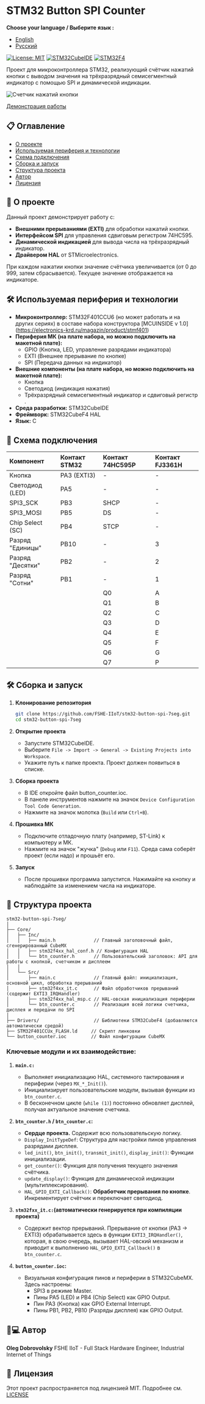 # STM32 Button SPI Counter

**Choose your language / Выберите язык :**

*   [English](README.md)
*   [Русский](README.ru.md)

[![License: MIT](https://img.shields.io/badge/License-MIT-yellow.svg)](https://opensource.org/licenses/MIT)
[![STM32CubeIDE](https://img.shields.io/badge/IDE-STM32CubeIDE-%230052b1.svg?logo=stmicroelectronics)](https://www.st.com/en/development-tools/stm32cubeide.html)
[![STM32F4](https://img.shields.io/badge/MCU-STM32F4-%23032671.svg?logo=stmicroelectronics)](https://www.st.com/en/microcontrollers-microprocessors/stm32f4-series.html)

Проект для микроконтроллера STM32, реализующий счётчик нажатий кнопки с выводом значения на трёхразрядный семисегментный индикатор с помощью SPI и динамической индикации.

![Cчетчик нажатий кнопки](Docs/btn_counter.jpg)

[Демонстрация работы](Docs/btn_counter.mp4)

## 📋 Оглавление

- [О проекте](#-о-проекте)
- [Используемая периферия и технологии](#-используемая-периферия-и-технологии)
- [Схема подключения](#-схема-подключения)
- [Сборка и запуск](#-сборка-и-запуск)
- [Структура проекта](#-структура-проекта)
- [Автор](#-автор)
- [Лицензия](#-лицензия)

## 🚀 О проекте

Данный проект демонстрирует работу с:
*   **Внешними прерываниями (EXTI)** для обработки нажатий кнопки.
*   **Интерфейсом SPI** для управления сдвиговым регистром 74HC595.
*   **Динамической индикацией** для вывода числа на трёхразрядный индикатор.
*   **Драйвером HAL** от STMicroelectronics.

При каждом нажатии кнопки значение счётчика увеличивается (от 0 до 999, затем сбрасывается). Текущее значение отображается на индикаторе.

## 🛠 Используемая периферия и технологии

*   **Микроконтроллер:** STM32F401CCU6 (но может работать и на других сериях) в составе набора конструктора [MCUINSIDE v 1.0] (https://electronics-krd.ru/magazin/product/stmf401)
*   **Периферия МК (на плате набора, но можно подключить на макетной плате):**
    *   GPIO (Кнопка, LED, управление разрядами индикатора)
    *   EXTI (Внешнее прерывание по кнопке)
    *   SPI (Передача данных на индикатор)
*   **Внешние компоненты (на плате набора, но можно подключить на макетной плате):**
    *   Кнопка
    *   Светодиод (индикация нажатия)
    *   Трёхразрядный семисегментный индикатор и сдвиговый регистр .
*   **Среда разработки:** STM32CubeIDE
*   **Фреймворк:** STM32CubeF4 HAL
*   **Язык:** C

## 🔌 Схема подключения

<!-- Опишите или прикрепите изображение схемы. Это КРИТИЧЕСКИ важный раздел! -->

| Компонент | Контакт STM32 |Контакт 74HC595P | Контакт FJ3361H |
| :--- | :--- | :--- | :--- |
| Кнопка | PA3 (EXTI3) | - | - |
| Светодиод (LED) | PA5 | - | - |
| SPI3_SCK | PB3 | SHCP | - |
| SPI3_MOSI | PB5 | DS | - |
| Chip Select (SC) | PB4 | STCP | - |
| Разряд "Единицы" | PB10 | - | 3 |
| Разряд "Десятки" | PB2 | - | 2 |
| Разряд "Сотни" | PB1 | - | 1 |
| | | Q0 | A |
| | | Q1 | B |
| | | Q2 | C |
| | | Q3 | D |
| | | Q4 | E |
| | | Q5 | F |
| | | Q6 | G |
| | | Q7 | P |


## 🛠 Сборка и запуск

1.  **Клонирование репозитория**
    ```bash
    git clone https://github.com/FSHE-IIoT/stm32-button-spi-7seg.git
    cd stm32-button-spi-7seg
    ```

2.  **Открытие проекта**
    *   Запустите STM32CubeIDE.
    *   Выберите `File -> Import -> General -> Existing Projects into Workspace`.
    *   Укажите путь к папке проекта. Проект должен появиться в списке.

3.  **Сборка проекта**
    *   В IDE откройте файл button_counter.ioc.
    *   В панеле инструментов нажмите на значок `Device Configuration Tool Code Generation`.
    *   Нажмите на значок молотка (`Build` или `Ctrl+B`).

4.  **Прошивка МК**
    *   Подключите отладочную плату (например, ST-Link) к компьютеру и МК.
    *   Нажмите на значок "жучка" (`Debug` или `F11`). Среда сама соберёт проект (если надо) и прошьёт его.

5.  **Запуск**
    *   После прошивки программа запустится. Нажимайте на кнопку и наблюдайте за изменением числа на индикаторе.

## 📁 Структура проекта
    
    stm32-button-spi-7seg/
    │
    ├── Core/
    │   ├── Inc/
    │   │   ├── main.h              // Главный заголовочный файл, сгенерированный CubeMX
    │   │   ├── stm32f4xx_hal_conf.h // Конфигурация HAL
    │   │   └── btn_counter.h       // Пользовательский заголовок: API для работы с кнопкой, счетчиком и дисплеем
    │   │
    │   └── Src/
    │       ├── main.c              // Главный файл: инициализация, основной цикл, обработка прерываний
    │       ├── stm32f4xx_it.c      // Файл обработчиков прерываний (содержит EXTI3_IRQHandler)
    │       ├── stm32f4xx_hal_msp.c // HAL-овская инициализация периферии
    │       └── btn_counter.c       // Реализация всей логики счетчика, дисплея и передачи по SPI
    │
    ├── Drivers/                    // Библиотеки STM32CubeF4 (добавляются автоматически средой)
    ├── STM32F401CCUx_FLASH.ld     // Скрипт линковки
    └── button_counter.ioc         // Файл конфигурации CubeMX
    
### Ключевые модули и их взаимодействие:

1.  **`main.c:`**

    *   Выполняет инициализацию HAL, системного тактирования и периферии (через `MX_*_Init()`).
    *   Инициализирует пользовательские модули, вызывая функции из `btn_counter.c`.
    *   В бесконечном цикле (`while (1)`) постоянно обновляет дисплей, получая актуальное значение счетчика.

2.  **`btn_counter.h` / `btn_counter.c`:**

    *   **Cердце проекта.** Содержит всю пользовательскую логику.
    *   `Display_InitTypeDef`: Структура для настройки пинов управления разрядами дисплея.
    *   `led_init()`, `btn_init()`, `transmit_init()`, `display_init()`: Функции инициализации.
    *   `get_counter()`: Функция для получения текущего значения счётчика.
    *   `update_display()`: Функция для динамической индикации (мультиплексирования).
    *   `HAL_GPIO_EXTI_Callback()`: **Обработчик прерывания по кнопке**. Инкрементирует счётчик и переключает светодиод.

3.  **`stm32fxx_it.c:`(автоматически генерируется при компиляции проекта)**

    *   Содержит вектор прерываний. Прерывание от кнопки (PA3 -> EXTI3) обрабатывается здесь в функции `EXTI3_IRQHandler()`, которая, в свою очередь, вызывает HAL-овский механизм и приводит к выполнению `HAL_GPIO_EXTI_Callback()` в `btn_counter.c`.

4.  **`button_counter.ioc`:**

    *   Визуальная конфигурация пинов и периферии в STM32CubeMX. Здесь настроены:
        *   SPI3 в режиме Master.
        *   Пины PA5 (LED) и PB4 (Chip Select) как GPIO Output.
        *   Пин PA3 (Кнопка) как GPIO External Interrupt.
        *   Пины PB1, PB2, PB10 (Разряды дисплея) как GPIO Output.

## 👨💻 Автор

**Oleg Dobrovolsky**
FSHE IIoT - Full Stack Hardware Engineer, Industrial Internet of Things

## 📄 Лицензия

Этот проект распространяется под лицензией MIT. Подробнее см. [LICENSE](https://opensource.org/licenses/MIT)
